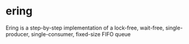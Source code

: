 # ering
Ering is a step-by-step implementation of a lock-free, wait-free, single-producer, single-consumer, fixed-size FIFO queue
